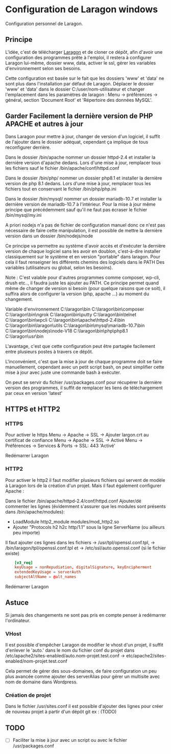 # Configuration de Laragon windows
Configuration personnel de Laragon.

## Principe

L'idée, c'est de télécharger [Laragon](https://laragon.org/download/) et de cloner ce dépôt, afin d'avoir une configuration des programmes prête à l'emploi, il restera à configurer Laragon lui-même, dossier www, data, activer le ssl, gérer les variables d'environnement selon ses besoins.

Cette configuration est basée sur le fait que les dossiers 'www' et 'data' ne sont plus dans l'installation par défaut de Laragon. Déplacer le dossier 'www' et 'data' dans le dossier C:/user/nom-utilisateur et changer l'emplacement dans les paramètres de laragon : Menu -> préférences -> général, section 'Document Root' et 'Répertoire des données MySQL'.

## Garder Facilement la dernière version de PHP APACHE et autres à jour

Dans Laragon pour mettre à jour, changer de version d'un logiciel, il suffit de l'ajouter dans le dossier adéquat, cependant ça implique de tous reconfigurer derrière.

Dans le dossier /bin/apache nommer un dossier httpd-2.4 et installer la dernière version d'apache dedans. Lors d'une mise à jour, remplacer tous les fichiers sauf le fichier /bin/apache/conf/httpd.conf

Dans le dossier /bin/php/ nommer un dossier php8.1 et installer la dernière version de php 8.1 dedans. Lors d'une mise à jour, remplacer tous les fichiers tout en conservant le fichier /bin/php/php.ini

Dans le dossier /bin/mysql/ nommer un dossier mariadb-10.7 et installer la dernière version de mariadb-10.7 à l'intérieur. Pour la mise à jour même principe que précédemment sauf qu'il ne faut pas écraser le fichier /bin/mysql/my.ini

A priori nodejs n'a pas de fichier de configuration manuel donc ce n'est pas nécessaire de faire cette manipulation, il est possible de mettre la dernière version dans un dossier /bin/nodejs/node<version>

Ce principe va permettre au système d'avoir accès et d'exécuter la dernière version de chaque logiciel sans les avoir en doublon, c'est-à-dire installer classiquement sur le système et en version "portable" dans laragon. Pour cela il faut renseigner les différents chemins des logiciels dans le PATH Des variables (utilisateurs ou global, selon les besoins).

Note : C'est valable pour d'autres programmes comme composer, wp-cli, drush etc.., il faudra juste les ajouter au PATH. Ce principe permet quand même de changer de version si besoin (pour quelque raisons que ce soit), il suffira alors de configurer la version (php, apache ...) au moment du changement.

Variable d'environnement
C:\laragon\bin
C:\laragon\bin\composer
C:\laragon\bin\ngrok
C:\laragon\bin\putty
C:\laragon\bin\telnet
C:\laragon\bin\wpcli
C:\laragon\bin\apache\httpd-2.4\bin
C:\laragon\bin\laragon\utils
C:\laragon\bin\mysql\mariadb-10.7\bin
C:\laragon\bin\nodejs\node-V18
C:\laragon\bin\php\php8.1
C:\laragon\usr\bin

L'avantage, c'est que cette configuration peut être partagée facilement entre plusieurs postes à travers ce dépôt.

L'inconvénient, c'est que la mise à jour de chaque programme doit se faire manuellement, cependant avec un petit script bash, on peut simplifier cette mise à jour avec juste une commande bash à exécuter.

On peut se servir du fichier /usr/packages.conf pour récupérer la dernière version des programmes, il suffit de remplacer les liens de téléchargement par ceux en version 'latest'

## HTTPS et HTTP2

### HTTPS
Pour activer le https 
Menu -> Apache -> SSL -> Ajouter largon.crt au certificat de confiance
Menu -> Apache -> SSL -> Activé
Menu -> Préférences -> Services & Ports -> SSL: 443 'Activé'

Redémarrer Laragon


### HTTP2
Pour activer le http2 il faut modifier plusieurs fichiers qui servent de modèle à Laragon lors de la création d'un projet. Mais il faut également configurer Apache :

Dans le fichier /bin/apache/httpd-2.4/conf/httpd.conf Ajouter/dé commenter les lignes (évidemment s'assurer que les modules sont présents dans /bin/apache/modules):
 - LoadModule http2_module modules/mod_http2.so
 - Ajouter "Protocols h2 h2c http/1.1" sous la ligne ServerName (ou ailleurs peu importe)

Il faut ajouter ces lignes dans les fichiers -> /usr/tpl/openssl.conf.tpl,  -> /bin/laragon/tpl/openssl.conf.tpl et -> /etc/ssl/auto.openssl.conf (si le fichier existe)
```conf
    [v3_req]
    keyUsage = nonRepudiation, digitalSignature, keyEncipherment
    extendedKeyUsage = serverAuth
    subjectAltName = @alt_names
```

Redémarrer Laragon

## Astuce

Si jamais des changements ne sont pas pris en compte penser à redémarrer l'ordinateur.

### VHost
Il est possible d'empêcher Laragon de modifier le vhost d'un projet, il suffit d'enlever le 'auto.' dans le nom du fichier conf du projet dans /etc/apache2/sites-enabled/auto.nom-projet.test.conf -> etc/apache2/sites-enabled/nom-projet.test.conf

Cela permet de gérer des sous-domaines, de faire configuration un peu plus avancée comme ajouter des serverAlias pour gérer un multisite avec nom de domaine dans Wordpress.

### Création de projet

Dans le fichier /usr/sites.conf il est possible d'ajouter des lignes pour créer de nouveau projet à partir d'un dépôt git ex :
(TODO)

## TODO
 - [ ] Faciliter la mise à jour avec un script ou avec le fichier /usr/packages.conf
